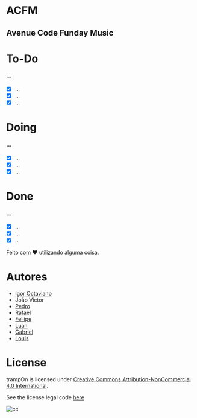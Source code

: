 # ACFM
## Avenue Code Funday Music

# To-Do
#### ...
- [x] ...
- [x] ...
- [x] ...

# Doing
#### ...
- [x] ...
- [x] ...
- [x] ...

# Done
#### ...
- [x] ...
- [x] ...
- [x] ..

Feito com :heart: utilizando alguma coisa.

# Autores
- [Igor Octaviano](https://github.com/igoroctaviano)
- João Victor
- [Pedro]()
- [Rafael]()
- [Fellipe]()
- [Luan]()
- [Gabriel]()
- [Louis]()

# License
trampOn is licensed under [Creative Commons Attribution-NonCommercial 4.0 International](http://creativecommons.org/licenses/by-nc/4.0/).

See the license legal code [here](https://creativecommons.org/licenses/by-nc-nd/4.0/legalcode)

![cc](https://i.creativecommons.org/l/by-nc/4.0/80x15.png)
